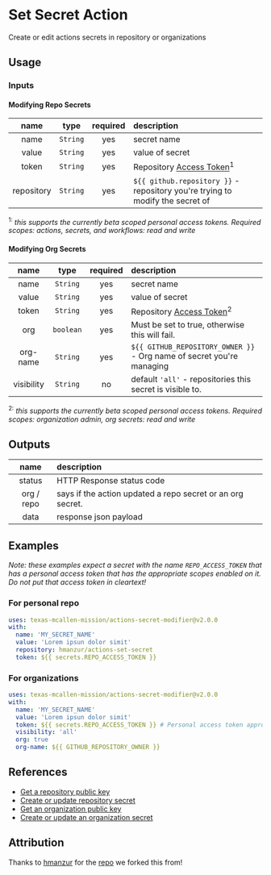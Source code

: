 # Set Secret Action

Create or edit actions secrets in repository or organizations

## Usage

### Inputs

#### Modifying Repo Secrets

| name | type | required | description |
| :---: | :---: | :---: | :--- |
| name | `String` | yes | secret name |
| value | `String` | yes | value of secret |
| token | `String` | yes | Repository [Access Token](https://docs.github.com/en/github/authenticating-to-github/creating-a-personal-access-token)<sup>1</sup> |
| repository | `String` | yes | ``${{ github.repository }}`` - repository you're trying to modify the secret of |

<sup>1:</sup> *this supports the currently beta scoped personal access tokens. Required scopes:  actions, secrets, and workflows: read and write*

#### Modifying Org Secrets

| name | type | required | description |
| :---: | :---: | :---: | :--- |
| name | `String` | yes | secret name |
| value | `String` | yes | value of secret |
| token | `String` | yes | Repository [Access Token](https://docs.github.com/en/github/authenticating-to-github/creating-a-personal-access-token)<sup>2</sup> |
| org | `boolean` | yes | Must be set to true, otherwise this will fail. |
| org-name | `String` | yes | ``${{ GITHUB_REPOSITORY_OWNER }}`` - Org name of secret you're managing |
| visibility | `String` | no | default `'all'` - repositories this secret is visible to. |

<sup>2:</sup> *this supports the currently beta scoped personal access tokens. Required scopes:  organization admin, org secrets: read and write*

## Outputs

| name | description |
| :---: | :--- |
| status | HTTP Response status code |
| org / repo | says if the action updated a repo secret or an org secret.
| data | response json payload |

## Examples

*Note: these examples expect a secret with the name ``REPO_ACCESS_TOKEN`` that has a personal access token that has the appropriate scopes enabled on it.  Do not put that access token in cleartext!*

### For personal repo

```YAML
uses: texas-mcallen-mission/actions-secret-modifier@v2.0.0
with:
  name: 'MY_SECRET_NAME'
  value: 'Lorem ipsun dolor simit'
  repository: hmanzur/actions-set-secret
  token: ${{ secrets.REPO_ACCESS_TOKEN }}
```

### For organizations

```YAML
uses: texas-mcallen-mission/actions-secret-modifier@v2.0.0
with:
  name: 'MY_SECRET_NAME'
  value: 'Lorem ipsun dolor simit'
  token: ${{ secrets.REPO_ACCESS_TOKEN }} # Personal access token approved by your org.
  visibility: 'all'
  org: true
  org-name: ${{ GITHUB_REPOSITORY_OWNER }}
```

## References

- [Get a repository public key](https://developer.github.com/v3/actions/secrets/#get-a-repository-public-key)
- [Create or update repository secret](https://developer.github.com/v3/actions/secrets/#create-or-update-a-repository-secret)
- [Get an organization public key](https://developer.github.com/v3/actions/secrets/#get-an-organization-public-key)
- [Create or update an organization secret](https://developer.github.com/v3/actions/secrets/#create-or-update-an-organization-secret)

## Attribution

Thanks to [hmanzur](https://github.com/hmanzur/) for the [repo](https://github.com/hmanzur/actions-set-secret) we forked this from!
